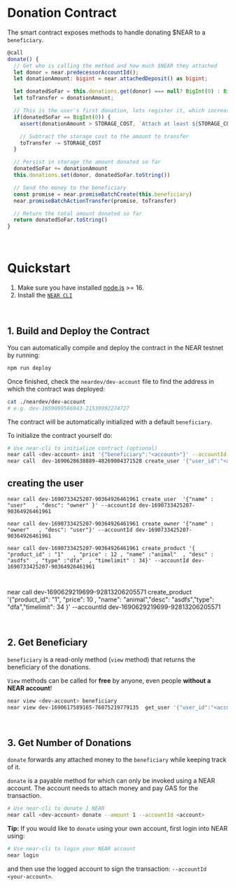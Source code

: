 # Donation Contract

The smart contract exposes methods to handle donating $NEAR to a `beneficiary`.

```ts
@call
donate() {
  // Get who is calling the method and how much $NEAR they attached
  let donor = near.predecessorAccountId(); 
  let donationAmount: bigint = near.attachedDeposit() as bigint;

  let donatedSoFar = this.donations.get(donor) === null? BigInt(0) : BigInt(this.donations.get(donor) as string)
  let toTransfer = donationAmount;

  // This is the user's first donation, lets register it, which increases storage
  if(donatedSoFar == BigInt(0)) {
    assert(donationAmount > STORAGE_COST, `Attach at least ${STORAGE_COST} yoctoNEAR`);

    // Subtract the storage cost to the amount to transfer
    toTransfer -= STORAGE_COST
  }

  // Persist in storage the amount donated so far
  donatedSoFar += donationAmount
  this.donations.set(donor, donatedSoFar.toString())

  // Send the money to the beneficiary
  const promise = near.promiseBatchCreate(this.beneficiary)
  near.promiseBatchActionTransfer(promise, toTransfer)

  // Return the total amount donated so far
  return donatedSoFar.toString()
}
```

<br />

# Quickstart

1. Make sure you have installed [node.js](https://nodejs.org/en/download/package-manager/) >= 16.
2. Install the [`NEAR CLI`](https://github.com/near/near-cli#setup)

<br />

## 1. Build and Deploy the Contract
You can automatically compile and deploy the contract in the NEAR testnet by running:

```bash
npm run deploy
```

Once finished, check the `neardev/dev-account` file to find the address in which the contract was deployed:

```bash
cat ./neardev/dev-account
# e.g. dev-1659899566943-21539992274727
```

The contract will be automatically initialized with a default `beneficiary`.

To initialize the contract yourself do:

```bash
# Use near-cli to initialize contract (optional)
near call <dev-account> init '{"beneficiary":"<account>"}' --accountId <dev-account>
near call  dev-1690628638889-48269004371528 create_user '{"user_id":"<account>" , "name":"phuc"   , "desc":"animal" } ' --accountId dev-1690617589165-76075219779135

```

## creating the user 
```
near call dev-1690733425207-90364926461961 create_user  '{"name" : "user"   , "desc": "owner" }' --accountId dev-1690733425207-90364926461961

near call dev-1690733425207-90364926461961 create_owner '{"name" : "owner"   , "desc": "user"}' --accountId dev-1690733425207-90364926461961

near call dev-1690733425207-90364926461961 create_product '{ "product_id" : "1"   , "price" : 12 , "name" :"animal"  , "desc" : "asdfs"  , "type" :"dfa"  , "timelimit" : 34}' --accountId dev-1690733425207-90364926461961

 
```

near call  dev-1690629219699-92813206205571 create_product '{"product_id": "1", "price": 10 , "name": "animal","desc": "asdfs","type": "dfa","timelimit": 34 }' --accountId  dev-1690629219699-92813206205571


<br />

## 2. Get Beneficiary
`beneficiary` is a read-only method (`view` method) that returns the beneficiary of the donations.

`View` methods can be called for **free** by anyone, even people **without a NEAR account**!

```bash
near view <dev-account> beneficiary
near view dev-1690617589165-76075219779135  get_user '{"user_id":"<account>"}' 

```

<br />

## 3. Get Number of Donations

`donate` forwards any attached money to the `beneficiary` while keeping track of it.

`donate` is a payable method for which can only be invoked using a NEAR account. The account needs to attach money and pay GAS for the transaction.

```bash
# Use near-cli to donate 1 NEAR
near call <dev-account> donate --amount 1 --accountId <account>
```

**Tip:** If you would like to `donate` using your own account, first login into NEAR using:

```bash
# Use near-cli to login your NEAR account
near login
```

and then use the logged account to sign the transaction: `--accountId <your-account>`.